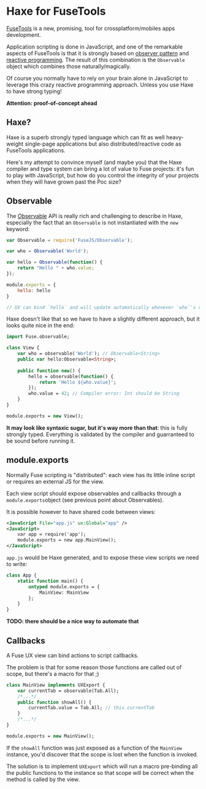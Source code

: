 # Haxe for FuseTools

[FuseTools](https://www.fusetools.com/) is a new, promising, tool for crossplatform/mobiles apps development.

Application scripting is done in JavaScript, and one of the remarkable aspects of FuseTools is
that it is strongly based on [observer pattern](https://en.wikipedia.org/wiki/Observer_pattern) and [reactive programming](https://en.wikipedia.org/wiki/Reactive_programming). The result of this 
combination is the `Observable` object which combines those naturally/magically.

Of course you normally have to rely on your brain alone in JavaScript to leverage this crazy 
reactive programming approach. Unless you use Haxe to have strong typing!

**Attention: proof-of-concept ahead**

## Haxe?

Haxe is a superb strongly typed language which can fit as well heavy-weight single-page
applications but also distributed/reactive code as FuseTools applications.

Here's my attempt to convince myself (and maybe you) that the Haxe compiler and type system can bring a lot of 
value to Fuse projects: it's fun to play with JavaScript, but how do you control the integrity of your projects
when they will have grown past the Poc size?

## Observable

The [Observable](https://www.fusetools.com/learn/fusejs#-observable-s) API is really rich and 
challenging to describe in Haxe, especially the fact that an `Observable` is not instantiated 
with the `new` keyword:

```javascript
var Observable = require('FuseJS/Observable');

var who = Observable('World');

var hello = Observable(function() {
	return "Hello " + who.value;
});

module.exports = {
	hello: hello
}

// UX can bind `hello` and will update automatically whenever `who`'s value change!!!
```

Haxe doesn't like that so we have to have a slightly different approach, but it looks quite nice in the end:

```haxe
import Fuse.observable;

class View {
	var who = observable('World'); // Observable<String>
	public var hello:Observable<String>;
	
	public function new() {
		hello = observable(function() {
			return 'Hello ${who.value}';
		});
		who.value = 42; // Compiler error: Int should be String
	}
}

module.exports = new View();
```

**It may look like syntaxic sugar, but it's way more than that**: this is fully strongly typed. Everything 
is validated by the compiler and guarranteed to be sound before running it. 

## module.exports

Normally Fuse scripting is "distributed": each view has its little inline script or requires an
external JS for the view. 

Each view script should expose observables and callbacks through a `module.exports`object 
(see previous point about Observables).

It is possible however to have shared code between views:

```xml
<JavaScript File="app.js" ux:Global="app" />
<JavaScript>
	var app = require('app');
	module.exports = new app.MainView();
</JavaScript> 
```

`app.js` would be Haxe generated, and to expose these view scripts we need to write:

```haxe
class App {
	static function main() {
		untyped module.exports = {
			MainView: MainView
		};
	}
}
```

**TODO: there should be a nice way to automate that**

## Callbacks

A Fuse UX view can bind actions to script callbacks. 

The problem is that for some reason those functions are called out of scope, but there's a 
macro for that ;)

```haxe
class MainView implements UXExport {
	var currentTab = observable(Tab.All);
	/*...*/	
	public function showAll() {
		currentTab.value = Tab.All; // this.currentTab
	}
	/*...*/	
}

module.exports = new MainView();
```

If the `showAll` function was just exposed as a function of the `MainView` instance, you'd 
discover that the scope is lost when the function is invoked. 

The solution is to implement `UXExport` which will run a macro pre-binding all the public functions
to the instance so that scope will be correct when the method is called by the view. 
